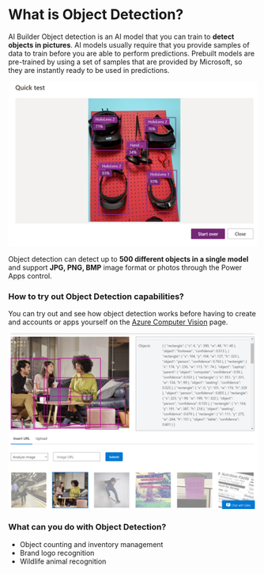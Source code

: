 # What is Object Detection?

AI Builder Object detection is an AI model that you can train to **detect objects in pictures**. AI models usually require that you provide samples of data to train before you are able to perform predictions. Prebuilt models are pre-trained by using a set of samples that are provided by Microsoft, so they are instantly ready to be used in predictions.

![Trained custom model result with AI Builder](../../.gitbook/assets/testresult.png)

Object detection can detect up to **500 different objects in a single model** and support **JPG, PNG, BMP** image format or photos through the Power Apps control.

### How to try out Object Detection capabilities?

You can try out and see how object detection works before having to create and accounts or apps yourself on the [Azure Computer Vision](https://azure.microsoft.com/services/cognitive-services/computer-vision/?WT.mc_id=aiml-8438-ayyonet#features) page. 

![Try out Computer Vision capabilities](../../.gitbook/assets/seeitinaction.png)

### What can you do with Object Detection?

* Object counting and inventory management
* Brand logo recognition
* Wildlife animal recognition

